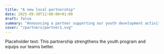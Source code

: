 ```yaml
---
title: "A new local partnership"
date: 2025-09-30T12:00:00+01:00
draft: false
summary: "Announcing a partner supporting our youth development activities."
cover: "/partners/partner1.svg"
---
```


Placeholder text: This partnership strengthens the youth program and equips our teams better.
